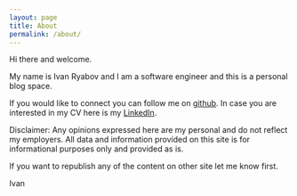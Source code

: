 ```yaml
---
layout: page
title: About
permalink: /about/
---
```


Hi there and welcome.

My name is Ivan Ryabov and I am a software engineer and this is a personal blog space.


If you would like to connect you can follow me on [github](https://github.com/abbyssoul).
In case you are interested in my CV here is my [LinkedIn](https://www.linkedin.com/in/iryabov/).

Disclaimer: Any opinions expressed here are my personal and do not reflect my employers.
All data and information provided on this site is for informational purposes only and provided as is.

If you want to republish any of the content on other site let me know first.

Ivan
